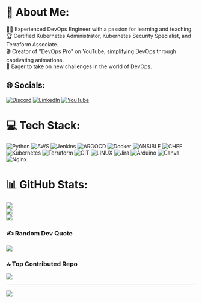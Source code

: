 # 💫 About Me:
👨‍💻 Experienced DevOps Engineer with a passion for learning and teaching.<br>🏆 Certified Kubernetes Administrator, Kubernetes Security Specialist, and Terraform Associate.<br>🎬 Creator of "DevOps Pro" on YouTube, simplifying DevOps through captivating animations.<br>🌟 Eager to take on new challenges in the world of DevOps.


## 🌐 Socials:
[![Discord](https://img.shields.io/badge/Discord-%237289DA.svg?logo=discord&logoColor=white)](https://discord.gg/8pDBg6HWKg) [![LinkedIn](https://img.shields.io/badge/LinkedIn-%230077B5.svg?logo=linkedin&logoColor=white)](https://linkedin.com/in/riya-soni-3bb5111a0) [![YouTube](https://img.shields.io/badge/YouTube-%23FF0000.svg?logo=YouTube&logoColor=white)](https://youtube.com/@@DevOpsPro) 

# 💻 Tech Stack:
![Python](https://img.shields.io/badge/python-3670A0?style=flat&logo=python&logoColor=ffdd54) ![AWS](https://img.shields.io/badge/AWS-%23FF9900.svg?style=flat&logo=amazon-aws&logoColor=white) ![Jenkins](https://img.shields.io/badge/jenkins-%232C5263.svg?style=flat&logo=jenkins&logoColor=white) ![ARGOCD](https://img.shields.io/badge/argo-EF7B4D.svg?style=flat&logo=argo&logoColor=white&color=%23EF7B4D) ![Docker](https://img.shields.io/badge/docker-%230db7ed.svg?style=flat&logo=docker&logoColor=white) ![ANSIBLE](https://img.shields.io/badge/ansible-%231A1918.svg?style=flat&logo=ansible&logoColor=white) ![CHEF](https://img.shields.io/badge/Chef-02303A.svg?style=flat&logo=Chef&logoColor=white&color=%23F09820) ![Kubernetes](https://img.shields.io/badge/kubernetes-%23326ce5.svg?style=flat&logo=kubernetes&logoColor=white) ![Terraform](https://img.shields.io/badge/terraform-%235835CC.svg?style=flat&logo=terraform&logoColor=white) ![GIT](https://img.shields.io/badge/Git-fc6d26?style=flat&logo=git&logoColor=white) ![LINUX](https://img.shields.io/badge/Linux-FCC624?style=flat&logo=linux&logoColor=black) ![Jira](https://img.shields.io/badge/jira-%230A0FFF.svg?style=flat&logo=jira&logoColor=white) ![Arduino](https://img.shields.io/badge/-Arduino-00979D?style=flat&logo=Arduino&logoColor=white) ![Canva](https://img.shields.io/badge/Canva-%2300C4CC.svg?style=flat&logo=Canva&logoColor=white) ![Nginx](https://img.shields.io/badge/nginx-%23009639.svg?style=flat&logo=nginx&logoColor=white)
# 📊 GitHub Stats:
![](https://github-readme-stats.vercel.app/api?username=riyasoni5990&theme=dark&hide_border=false&include_all_commits=true&count_private=false)<br/>
![](https://github-readme-streak-stats.herokuapp.com/?user=riyasoni5990&theme=dark&hide_border=false)<br/>
![](https://github-readme-stats.vercel.app/api/top-langs/?username=riyasoni5990&theme=dark&hide_border=false&include_all_commits=true&count_private=false&layout=compact)

### ✍️ Random Dev Quote
![](https://quotes-github-readme.vercel.app/api?type=horizontal&theme=radical)

### 🔝 Top Contributed Repo
![](https://github-contributor-stats.vercel.app/api?username=riyasoni5990&limit=5&theme=dark&combine_all_yearly_contributions=true)

---
[![](https://visitcount.itsvg.in/api?id=riyasoni5990&icon=0&color=0)](https://visitcount.itsvg.in)

<!-- Proudly created with GPRM ( https://gprm.itsvg.in ) -->
